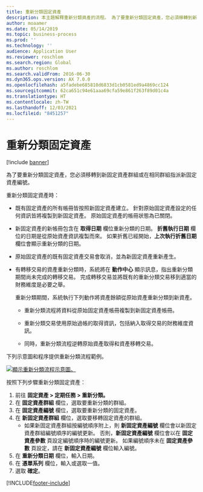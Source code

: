 ```yaml
---
title: 重新分類固定資產
description: 本主題解釋重新分類資產的流程。 為了要重新分類固定資產，您必須移轉到新固定資產群組或在相同群組指派新固定資產編號。
author: moaamer
ms.date: 05/14/2019
ms.topic: business-process
ms.prod: ''
ms.technology: ''
audience: Application User
ms.reviewer: roschlom
ms.search.region: Global
ms.author: roschlom
ms.search.validFrom: 2016-06-30
ms.dyn365.ops.version: AX 7.0.0
ms.openlocfilehash: a5fadebe685810d6833d1cb0581ed9a4869cc124
ms.sourcegitcommit: 62ca651c94e61aaa69cfa59e861f263f89d01c4a
ms.translationtype: HT
ms.contentlocale: zh-TW
ms.lasthandoff: 12/03/2021
ms.locfileid: "8451257"
---
```

# <a name="reclassify-fixed-assets"></a>重新分類固定資產

[!include [banner](../../includes/banner.md)]

為了要重新分類固定資產，您必須移轉到新固定資產群組或在相同群組指派新固定資產編號。 

重新分類固定資產時：

- 既有固定資產的所有帳冊皆按照新固定資產建立。 針對原始固定資產設定的任何資訊皆將複製到新固定資產。 原始固定資產的帳冊狀態為已關閉。 

- 新固定資產的新帳冊包含在 **取得日期** 欄位重新分類的日期。 **折舊執行日期** 欄位的日期是從原始資產資訊複製而來。 如果折舊已經開始，**上次執行折舊日期** 欄位會顯示重新分類的日期。 

- 原始固定資產的既有固定資產交易會取消，並為新固定資產重新產生。

- 有轉移交易的資產重新分類時，系統將在 **動作中心** 顯示訊息，指出重新分類期間尚未完成的轉移交易。 完成轉移交易並將既有的重新分類交易移到適當的財務維度是必要之舉。 

   重新分類期間，系統執行下列動作將資產餘額從原始資產重新分類到新資產。 
   
   - 重新分類流程將資料從原始固定資產帳冊複製到新固定資產帳冊。

   - 重新分類交易使用原始過帳的取得資訊，包括納入取得交易的財務維度資訊。  
   
   - 同時，重新分類流程逆轉原始資產取得和資產移轉交易。 

下列示意圖和程序提供重新分類流程範例。 

[![顯示重新分類流程示意圖。](../media/reclassification-process-01.png)](../media/reclassification-process-01.png)

按照下列步驟重新分類固定資產：

1. 前往 **固定資產 > 定期任務 > 重新分類。**
2. 在 **固定資產群組** 欄位，選取要重新分類的群組。
3. 在 **固定資產編號** 欄位，選取要重新分類的固定資產。
4. 在 **新固定資產群組** 欄位，選取要移轉固定資產的群組。
    * 如果新固定資產群組按編號順序附上，則 **新固定資產編號** 欄位會以新固定資產群組編號順序的編號更新。 否則，**新固定資產編號** 欄位會以在 **固定資產參數** 頁設定編號順序時的編號更新。 如果編號順序未在 **固定資產參數** 頁設定，請在 **新固定資產編號** 欄位輸入編號。  
5. 在 **重新分類日期** 欄位，輸入日期。
6. 在 **憑單系列** 欄位，輸入或選取一值。
7. 選取 **確定**。


[!INCLUDE[footer-include](../../../includes/footer-banner.md)]
